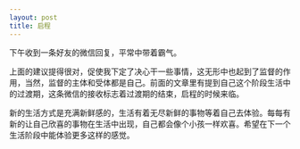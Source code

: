 ```yaml
---
layout: post
title: 启程
---
```


下午收到一条好友的微信回复，平常中带着霸气。

上面的建议提得很对，促使我下定了决心干一些事情，这无形中也起到了监督的作用，当然，监督的主体和受体都是自己。前面的文章里有提到自己这个阶段生活中的过渡期，这条微信的接收标志着过渡期的结束，启程的时候来临。

新的生活方式是充满新鲜感的，生活有着无尽新鲜的事物等着自己去体验。每每有新的让自己欣喜的事物在生活中出现，自己都会像个小孩一样欢喜。希望在下一个生活阶段中能体验更多这样的感觉。